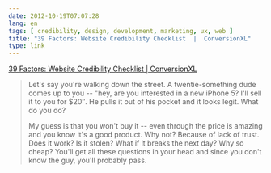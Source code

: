 ```yaml
---
date: 2012-10-19T07:07:28
lang: en
tags: [ credibility, design, development, marketing, ux, web ]
title: "39 Factors: Website Credibility Checklist  |  ConversionXL"
type: link
---
```


[39 Factors: Website Credibility Checklist  | 
ConversionXL](http://conversionxl.com/website-credibility-checklist-factors/)

> Let's say you're walking down the street. A twentie-something dude
> comes up to you -- "hey, are you interested in a new iPhone 5? I'll
> sell it to you for \$20″. He pulls it out of his pocket and it looks
> legit. What do you do?
>
> My guess is that you won't buy it -- even through the price is amazing
> and you know it's a good product. Why not? Because of lack of trust.
> Does it work? Is it stolen? What if it breaks the next day? Why so
> cheap? You'll get all these questions in your head and since you don't
> know the guy, you'll probably pass.

